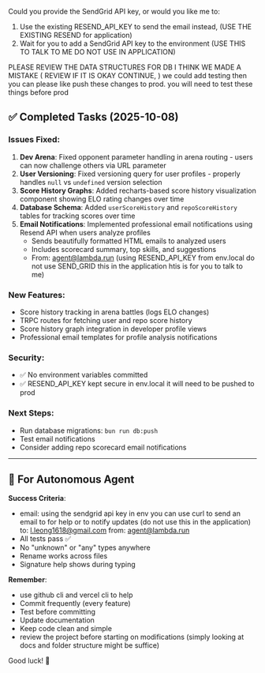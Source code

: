 

Could you provide the SendGrid API key, or would you like me to:
1. Use the existing RESEND_API_KEY to send the email instead, (USE THE EXISTING RESEND for application)
2. Wait for you to add a SendGrid API key to the environment (USE THIS TO TALK TO ME DO NOT USE IN APPLICATION)

PLEASE REVIEW THE DATA STRUCTURES FOR DB I THINK WE MADE A MISTAKE ( REVIEW IF IT IS OKAY CONTINUE, ) we could add testing then you can please like push these changes to prod. you will need to test these things before prod

## ✅ Completed Tasks (2025-10-08)

### Issues Fixed:
1. **Dev Arena**: Fixed opponent parameter handling in arena routing - users can now challenge others via URL parameter
2. **User Versioning**: Fixed versioning query for user profiles - properly handles `null` vs `undefined` version selection
3. **Score History Graphs**: Added recharts-based score history visualization component showing ELO rating changes over time
4. **Database Schema**: Added `userScoreHistory` and `repoScoreHistory` tables for tracking scores over time
5. **Email Notifications**: Implemented professional email notifications using Resend API when users analyze profiles
   - Sends beautifully formatted HTML emails to analyzed users
   - Includes scorecard summary, top skills, and suggestions
   - From: agent@lambda.run (using RESEND_API_KEY from env.local do not use SEND_GRID this in the application htis is for you to talk to me)

### New Features:
- Score history tracking in arena battles (logs ELO changes)
- TRPC routes for fetching user and repo score history
- Score history graph integration in developer profile views
- Professional email templates for profile analysis notifications


### Security:
- ✅ No environment variables committed
- ✅ RESEND_API_KEY kept secure in env.local it will need to be pushed to prod

### Next Steps:
- Run database migrations: `bun run db:push`
- Test email notifications
- Consider adding repo scorecard email notifications

---

## 🚀 For Autonomous Agent

**Success Criteria**:
- email:
  using the sendgrid api key in env you can use curl to send an email to for help or to notify updates (do not use this in the application)
  to: l.leong1618@gmail.com
  from: agent@lambda.run
- All tests pass ✅
- No "unknown" or "any" types anywhere
- Rename works across files
- Signature help shows during typing

**Remember**:
-  use github cli and vercel cli to help
- Commit frequently (every feature)
- Test before committing
- Update documentation
- Keep code clean  and simple
- review the project before starting on modifications (simply looking at docs and folder structure might be suffice)

Good luck! 🎯
